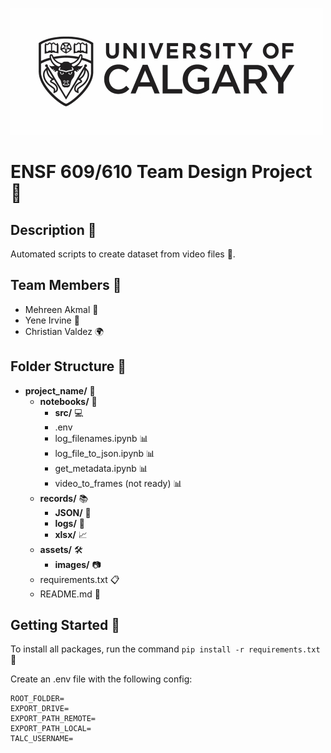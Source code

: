 ![UofC logo](assets/images/uofc_logo-black.jpg)

# ENSF 609/610 Team Design Project 🚀

## Description 📝

Automated scripts to create dataset from video files 🎥.

## Team Members 👥

- Mehreen Akmal 🌟
- Yene Irvine 💫
- Christian Valdez 🌍

## Folder Structure 📂

- **project_name/** 📁
  - **notebooks/** 📓
    - **src/** 💻
    - .env
    - log_filenames.ipynb 📊
    - log_file_to_json.ipynb 📊
    - get_metadata.ipynb 📊
    - video_to_frames (not ready) 📊
  - **records/** 📚
    - **JSON/** 📄
    - **logs/** 📜
    - **xlsx/** 📈
  - **assets/** 🛠️
    - **images/** 📷
  - requirements.txt 📋
  - README.md 📖

## Getting Started 🌟

To install all packages, run the command `pip install -r requirements.txt` 💼

Create an .env file with the following config:

```
ROOT_FOLDER=
EXPORT_DRIVE=
EXPORT_PATH_REMOTE=
EXPORT_PATH_LOCAL=
TALC_USERNAME=
```
